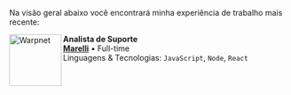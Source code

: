 Na visão geral abaixo você encontrará minha experiência de trabalho mais recente:

[<img align="left" height="94px" width="94px" alt="Warpnet" src="https://www.marelli.com/content/experience-fragments/marelli/en/site/footer/master/_jcr_content/root/footer_v2_copy/logo.coreimg.svg/1717166889182/fe9ec73ff2da4fbc0c05.svg"/>](https://www.marelli.com/)

**Analista de Suporte** \
[**Marelli**](https://www.marelli.com/) • Full-time \
Linguagens & Tecnologias: `JavaScript`, `Node`, `React`\
<br/>

